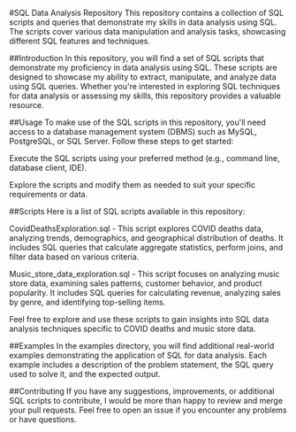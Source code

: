 #SQL Data Analysis Repository
This repository contains a collection of SQL scripts and queries that demonstrate my skills in data analysis using SQL. The scripts cover various data manipulation and analysis tasks, showcasing different SQL features and techniques.

##Introduction
In this repository, you will find a set of SQL scripts that demonstrate my proficiency in data analysis using SQL. These scripts are designed to showcase my ability to extract, manipulate, and analyze data using SQL queries. Whether you're interested in exploring SQL techniques for data analysis or assessing my skills, this repository provides a valuable resource.

##Usage
To make use of the SQL scripts in this repository, you'll need access to a database management system (DBMS) such as MySQL, PostgreSQL, or SQL Server. Follow these steps to get started:

Execute the SQL scripts using your preferred method (e.g., command line, database client, IDE).

Explore the scripts and modify them as needed to suit your specific requirements or data.

##Scripts
Here is a list of SQL scripts available in this repository:

CovidDeathsExploration.sql - This script explores COVID deaths data, analyzing trends, demographics, and geographical distribution of deaths. It includes SQL queries that calculate aggregate statistics, perform joins, and filter data based on various criteria.

Music_store_data_exploration.sql - This script focuses on analyzing music store data, examining sales patterns, customer behavior, and product popularity. It includes SQL queries for calculating revenue, analyzing sales by genre, and identifying top-selling items.

Feel free to explore and use these scripts to gain insights into SQL data analysis techniques specific to COVID deaths and music store data.

##Examples
In the examples directory, you will find additional real-world examples demonstrating the application of SQL for data analysis. Each example includes a description of the problem statement, the SQL query used to solve it, and the expected output.

##Contributing
If you have any suggestions, improvements, or additional SQL scripts to contribute, I would be more than happy to review and merge your pull requests. Feel free to open an issue if you encounter any problems or have questions.
